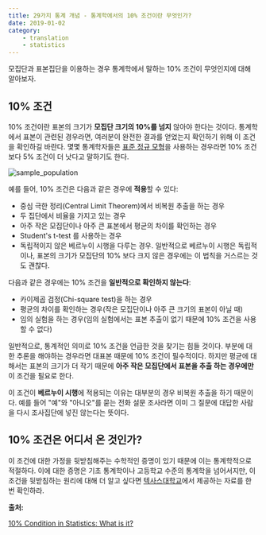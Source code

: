 ```yaml
---
title: 29가지 통계 개념 - 통계학에서의 10% 조건이란 무엇인가?
date: 2019-01-02
category: 
    - translation
    - statistics
---
```


모집단과 표본집단을 이용하는 경우 통계학에서 말하는 10% 조건이 무엇인지에 대해 알아보자.

## 10% 조건

10% 조건이란 표본의 크기가 **모집단 크기의 10%를 넘지** 않아야 한다는 것이다. 통계학에서 표본이 관련된 경우라면, 여러분이 완전한 결과를 얻었는지 확인하기 위해 이 조건을 확인하길 바란다. 몇몇 통계학자들은 [표준 정규 모형](https://www.statisticshowto.datasciencecentral.com/probability-and-statistics/normal-distributions/)을 사용하는 경우라면 10% 조건보다 5% 조건이 더 낫다고 말하기도 한다.

![sample_population](https://www.statisticshowto.datasciencecentral.com/wp-content/uploads/2013/09/10-percent-condition.jpg)

예를 들어, 10% 조건은 다음과 같은 경우에 **적용**할 수 있다:

* 중심 극한 정리(Central Limit Theorem)에서 비복원 추출을 하는 경우
* 두 집단에서 비율을 가지고 있는 경우
* 아주 작은 모집단이나 아주 큰 표본에서 평균의 차이를 확인하는 경우
* Student's t-test 를 사용하는 경우
* 독립적이지 않은 베르누이 시행을 다루는 경우. 일반적으로 베르누이 시행은 독립적이나, 표본의 크기가 모집단의 10% 보다 크지 않은 경우에는 이 법칙을 거스르는 것도 괜찮다.
    
다음과 같은 경우에는 10% 조건을 **일반적으로 확인하지 않는다**:

* 카이제곱 검정(Chi-square test)을 하는 경우
* 평균의 차이를 확인하는 경우(작은 모집단이나 아주 큰 크기의 표본이 아닐 때)
* 임의 실험을 하는 경우(임의 실험에서는 표본 추출이 없기 때문에 10% 조건을 사용할 수 없다)
    
일반적으로, 통계적인 의미로 10% 조건을 언급한 것을 찾기는 힘들 것이다. 부분에 대한 추론을 해야하는 경우라면 대표본 때문에 10% 조건이 필수적이다. 하지만 평균에 대해서는 표본의 크기가 더 작기 때문에 **아주 작은 모집단에서 표본을 추출 하는 경우에만** 이 조건을 필요로 한다.

이 조건이 **베르누이 시행**에 적용되는 이유는 대부분의 경우 비복원 추출을 하기 때문이다. 예를 들어 "예"와 "아니오"를 묻는 전화 설문 조사라면 이미 그 질문에 대답한 사람을 다시 조사집단에 넣진 않는다는 뜻이다.


## 10% 조건은 어디서 온 것인가?

이 조건에 대한 가정을 뒷받침해주는 수학적인 증명이 있기 때문에 이는 통계학적으로 적절하다. 이에 대한 증명은 기초 통계학이나 고등학교 수준의 통계학을 넘어서지만, 이 조건을 뒷받침하는 원리에 대해 더 알고 싶다면 [텍사스대학교](https://www.ma.utexas.edu/users/mks/M358KInstr/TenPctCond.pdf)에서 제공하는 자료를 한 번 확인하라.

**출처:**

[10% Condition in Statistics: What is it?](https://www.statisticshowto.datasciencecentral.com/10-condition/)
